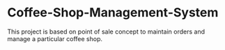 # Coffee-Shop-Management-System
This project is based on point of sale concept to maintain orders and manage a particular coffee shop.
